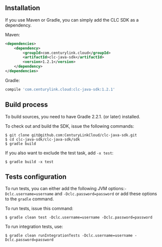 Installation
------------

If you use Maven or Gradle, you can simply add the CLC SDK as a dependency.

Maven: 
```xml
<dependencies>
    <dependency>
        <groupId>com.centurylink.cloud</groupId>
        <artifactId>clc-java-sdk</artifactId>
        <version>1.2.1</version>
    </dependency>
</dependencies>
```

Gradle:
```groovy
compile 'com.centurylink.cloud:clc-java-sdk:1.2.1'
```


Build process
-------------

To build sources, you need to have Gradle 2.2.1. (or later) installed.

To check out and build the SDK, issue the following commands:

```
$ git clone git@github.com:CenturyLinkCloud/clc-java-sdk.git
$ cd clc-java-sdk/clc-java-sdk/sdk
$ gradle build
```

If you also want to exclude the test task, add `-x test`:
```
$ gradle build -x test
```

Tests configuration
-------------------
To run tests, you can either add the following JVM options:`-Dclc.username=username` and `-Dclc.password=password` 
or add these options to the `gradle` command.

To run tests, issue this command:
```
$ gradle clean test -Dclc.username=username -Dclc.password=password
```

To run integration tests, use:
```
$ gradle clean runIntegrationTests -Dclc.username=username -Dclc.password=password
```